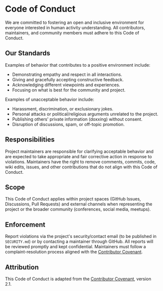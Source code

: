 # Code of Conduct

We are committed to fostering an open and inclusive environment for everyone interested in human activity understanding. All contributors, maintainers, and community members must adhere to this Code of Conduct.

## Our Standards

Examples of behavior that contributes to a positive environment include:
- Demonstrating empathy and respect in all interactions.
- Giving and gracefully accepting constructive feedback.
- Acknowledging different viewpoints and experiences.
- Focusing on what is best for the community and project.

Examples of unacceptable behavior include:
- Harassment, discrimination, or exclusionary jokes.
- Personal attacks or political/religious arguments unrelated to the project.
- Publishing others' private information (doxxing) without consent.
- Disruption of discussions, spam, or off-topic promotion.

## Responsibilities

Project maintainers are responsible for clarifying acceptable behavior and are expected to take appropriate and fair corrective action in response to violations. Maintainers have the right to remove comments, commits, code, wiki edits, issues, and other contributions that do not align with this Code of Conduct.

## Scope

This Code of Conduct applies within project spaces (GitHub Issues, Discussions, Pull Requests) and external channels when representing the project or the broader community (conferences, social media, meetups).

## Enforcement

Report violations via the project's security/contact email (to be published in `SECURITY.md`) or by contacting a maintainer through GitHub. All reports will be reviewed promptly and kept confidential. Maintainers must follow a complaint-resolution process aligned with the [Contributor Covenant](https://www.contributor-covenant.org/).

## Attribution

This Code of Conduct is adapted from the [Contributor Covenant](https://www.contributor-covenant.org/), version 2.1.
